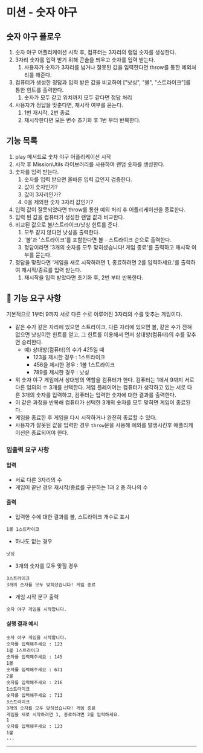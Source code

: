# 미션 - 숫자 야구

## 숫자 야구 플로우

1. 숫자 야구 어플리케이션 시작 후, 컴퓨터는 3자리의 램덤 숫자를 생성한다.
2. 3자리 숫자를 입력 받기 위해 콘솔을 띄우고 숫자를 입력 받는다.
   1. 사용자가 숫자가 3자리를 넘거나 잘못된 값을 입력한다면 throw를 통한 예외처리를 해준다.
3. 컴퓨터가 생성한 정답과 입력 받은 값을 비교하여 ["낫싱", "볼", "스트라이크"]를 통한 힌트를 출력한다.
   1. 숫자가 모두 같고 위치까지 모두 같다면 정답 처리
4. 사용자가 정답을 맞춘다면, 재시작 여부를 묻는다.
   1. 1번 재시작, 2번 종료
   2. 재시작한다면 모든 변수 초기화 후 1번 부터 반복한다.

## 기능 목록

1. play 메서드로 숫자 야구 어플리케이션 시작
2. 시작 후 MissionUtils 라이브러리를 사용하여 랜덤 숫자를 생성한다.
3. 숫자를 입력 받는다.
   1. 숫자를 입력 받으면 올바른 입력 값인지 검증한다.
   2. 값이 숫자인가?
   3. 값이 3자리인가?
   4. 0을 제외한 숫자 3자리 값인가?
4. 입력 값이 잘못되었다면 throw를 통한 예외 처리 후 어플리케이션을 종료한다.
5. 입력 된 값을 컴퓨터가 생성한 랜덤 값과 비교한다.
6. 비교된 값으로 볼/스트라이크/낫싱 힌트를 준다.
   1. 모두 같지 않다면 낫싱을 출력한다.
   2. '볼'과 '스트라이크'를 포함한다면 볼 - 스트라이크 순으로 출력한다.
   3. 정답이라면 '3개의 숫자를 모두 맞히셨습니다! 게임 종료'를 출력하고 재시작 여부를 묻는다.
7. 정답을 맞췄다면 '게임을 새로 시작하려면 1, 종료하려면 2를 입력하세요.'를 출력하여 재시작/종료를 입력 받는다.
   1. 재시작을 입력 받았다면 초기화 후, 2번 부터 반복한다.

## 🚀 기능 요구 사항

기본적으로 1부터 9까지 서로 다른 수로 이루어진 3자리의 수를 맞추는 게임이다.

- 같은 수가 같은 자리에 있으면 스트라이크, 다른 자리에 있으면 볼, 같은 수가 전혀 없으면 낫싱이란 힌트를 얻고, 그 힌트를 이용해서 먼저 상대방(컴퓨터)의 수를 맞추면 승리한다.
  - 예) 상대방(컴퓨터)의 수가 425일 때
    - 123을 제시한 경우 : 1스트라이크
    - 456을 제시한 경우 : 1볼 1스트라이크
    - 789를 제시한 경우 : 낫싱
- 위 숫자 야구 게임에서 상대방의 역할을 컴퓨터가 한다. 컴퓨터는 1에서 9까지 서로 다른 임의의 수 3개를 선택한다. 게임 플레이어는 컴퓨터가 생각하고 있는 서로 다른 3개의 숫자를 입력하고, 컴퓨터는 입력한 숫자에 대한
  결과를 출력한다.
- 이 같은 과정을 반복해 컴퓨터가 선택한 3개의 숫자를 모두 맞히면 게임이 종료된다.
- 게임을 종료한 후 게임을 다시 시작하거나 완전히 종료할 수 있다.
- 사용자가 잘못된 값을 입력한 경우 `throw`문을 사용해 예외를 발생시킨후 애플리케이션은 종료되어야 한다.

### 입출력 요구 사항

#### 입력

- 서로 다른 3자리의 수
- 게임이 끝난 경우 재시작/종료를 구분하는 1과 2 중 하나의 수

#### 출력

- 입력한 수에 대한 결과를 볼, 스트라이크 개수로 표시

```
1볼 1스트라이크
```

- 하나도 없는 경우

```
낫싱
```

- 3개의 숫자를 모두 맞힐 경우

```
3스트라이크
3개의 숫자를 모두 맞히셨습니다! 게임 종료
```

- 게임 시작 문구 출력

```
숫자 야구 게임을 시작합니다.
```

#### 실행 결과 예시

```
숫자 야구 게임을 시작합니다.
숫자를 입력해주세요 : 123
1볼 1스트라이크
숫자를 입력해주세요 : 145
1볼
숫자를 입력해주세요 : 671
2볼
숫자를 입력해주세요 : 216
1스트라이크
숫자를 입력해주세요 : 713
3스트라이크
3개의 숫자를 모두 맞히셨습니다! 게임 종료
게임을 새로 시작하려면 1, 종료하려면 2를 입력하세요.
1
숫자를 입력해주세요 : 123
1볼
...
```

---
